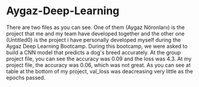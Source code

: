 # Aygaz-Deep-Learning
There are two files as you can see. One of them (Aygaz Nöronlarıı) is the project that me and my team
have developed together and the other one (Untitled0) is the project i have personally developed myself during
the Aygaz Deep Learning Bootcamp. During this bootcamp, we were asked to build a CNN model that predicts a dog's breed
accurately.
At the group project file, you can see the accuracy was 0.09 and the loss was 4.3.
At my project file, the accuracy was 0.06, which was not great. 
As you can see at table at the bottom of my project, val_loss was deacreasing 
very little as the epochs passed. 
